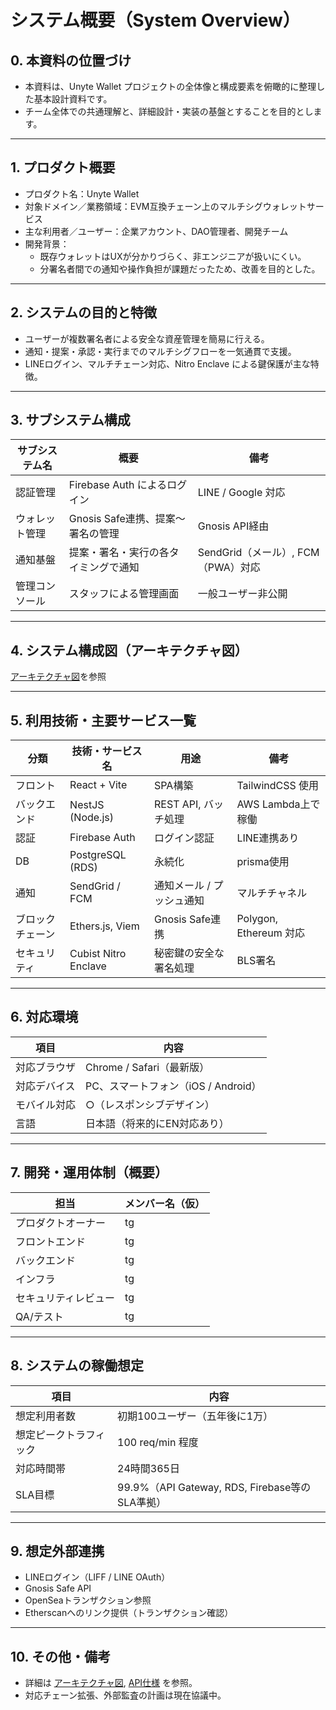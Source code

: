 # システム概要（System Overview）

## 0. 本資料の位置づけ
- 本資料は、Unyte Wallet プロジェクトの全体像と構成要素を俯瞰的に整理した基本設計資料です。
- チーム全体での共通理解と、詳細設計・実装の基盤とすることを目的とします。

---

## 1. プロダクト概要
- プロダクト名：Unyte Wallet
- 対象ドメイン／業務領域：EVM互換チェーン上のマルチシグウォレットサービス
- 主な利用者／ユーザー：企業アカウント、DAO管理者、開発チーム
- 開発背景：
  - 既存ウォレットはUXが分かりづらく、非エンジニアが扱いにくい。
  - 分署名者間での通知や操作負担が課題だったため、改善を目的とした。

---

## 2. システムの目的と特徴
- ユーザーが複数署名者による安全な資産管理を簡易に行える。
- 通知・提案・承認・実行までのマルチシグフローを一気通貫で支援。
- LINEログイン、マルチチェーン対応、Nitro Enclave による鍵保護が主な特徴。

---

## 3. サブシステム構成

| サブシステム名 | 概要 | 備考 |
|----------------|------|------|
| 認証管理       | Firebase Auth によるログイン | LINE / Google 対応 |
| ウォレット管理 | Gnosis Safe連携、提案〜署名の管理 | Gnosis API経由 |
| 通知基盤       | 提案・署名・実行の各タイミングで通知 | SendGrid（メール）, FCM（PWA）対応 |
| 管理コンソール | スタッフによる管理画面 | 一般ユーザー非公開 |

---

## 4. システム構成図（アーキテクチャ図）
[アーキテクチャ図](./architecture.md)を参照

---

## 5. 利用技術・主要サービス一覧

| 分類 | 技術・サービス名 | 用途 | 備考 |
|------|------------------|------|------|
| フロント | React + Vite      | SPA構築       | TailwindCSS 使用 |
| バックエンド | NestJS (Node.js) | REST API, バッチ処理 | AWS Lambda上で稼働 |
| 認証 | Firebase Auth     | ログイン認証   | LINE連携あり |
| DB    | PostgreSQL (RDS)  | 永続化         | prisma使用 |
| 通知 | SendGrid / FCM    | 通知メール / プッシュ通知 | マルチチャネル |
| ブロックチェーン | Ethers.js, Viem | Gnosis Safe連携 | Polygon, Ethereum 対応 |
| セキュリティ | Cubist Nitro Enclave | 秘密鍵の安全な署名処理 | BLS署名 |

---

## 6. 対応環境

| 項目 | 内容 |
|------|------|
| 対応ブラウザ | Chrome / Safari（最新版） |
| 対応デバイス | PC、スマートフォン（iOS / Android） |
| モバイル対応 | ○（レスポンシブデザイン） |
| 言語 | 日本語（将来的にEN対応あり） |

---

## 7. 開発・運用体制（概要）

| 担当 | メンバー名（仮） |
|------|----------------|
| プロダクトオーナー | tg |
| フロントエンド     | tg |
| バックエンド       | tg |
| インフラ           | tg |
| セキュリティレビュー | tg |
| QA/テスト          | tg |

---

## 8. システムの稼働想定

| 項目 | 内容 |
|------|------|
| 想定利用者数 | 初期100ユーザー（五年後に1万） |
| 想定ピークトラフィック | 100 req/min 程度 |
| 対応時間帯 | 24時間365日 |
| SLA目標 | 99.9%（API Gateway, RDS, Firebase等のSLA準拠） |

---

## 9. 想定外部連携

- LINEログイン（LIFF / LINE OAuth）
- Gnosis Safe API
- OpenSeaトランザクション参照
- Etherscanへのリンク提供（トランザクション確認）

---

## 10. その他・備考

- 詳細は [アーキテクチャ図](./architecture.md), [API仕様](../detail/api-specs) を参照。
- 対応チェーン拡張、外部監査の計画は現在協議中。

